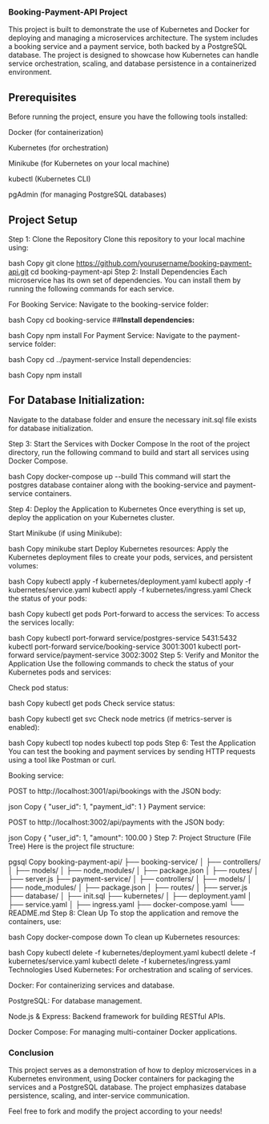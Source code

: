 ### **Booking-Payment-API Project**
This project is built to demonstrate the use of Kubernetes and Docker for deploying and managing a microservices architecture. The system includes a booking service and a payment service, both backed by a PostgreSQL database. The project is designed to showcase how Kubernetes can handle service orchestration, scaling, and database persistence in a containerized environment.

## **Prerequisites**
Before running the project, ensure you have the following tools installed:

Docker (for containerization)

Kubernetes (for orchestration)

Minikube (for Kubernetes on your local machine)

kubectl (Kubernetes CLI)

pgAdmin (for managing PostgreSQL databases)

## **Project Setup**
Step 1: Clone the Repository
Clone this repository to your local machine using:

bash
Copy
git clone https://github.com/yourusername/booking-payment-api.git
cd booking-payment-api
Step 2: Install Dependencies
Each microservice has its own set of dependencies. You can install them by running the following commands for each service.

For Booking Service:
Navigate to the booking-service folder:

bash
Copy
cd booking-service
##**Install dependencies:**

bash
Copy
npm install
For Payment Service:
Navigate to the payment-service folder:

bash
Copy
cd ../payment-service
Install dependencies:

bash
Copy
npm install
## **For Database Initialization:**
Navigate to the database folder and ensure the necessary init.sql file exists for database initialization.

Step 3: Start the Services with Docker Compose
In the root of the project directory, run the following command to build and start all services using Docker Compose.

bash
Copy
docker-compose up --build
This command will start the postgres database container along with the booking-service and payment-service containers.

Step 4: Deploy the Application to Kubernetes
Once everything is set up, deploy the application on your Kubernetes cluster.

Start Minikube (if using Minikube):

bash
Copy
minikube start
Deploy Kubernetes resources: Apply the Kubernetes deployment files to create your pods, services, and persistent volumes:

bash
Copy
kubectl apply -f kubernetes/deployment.yaml
kubectl apply -f kubernetes/service.yaml
kubectl apply -f kubernetes/ingress.yaml
Check the status of your pods:

bash
Copy
kubectl get pods
Port-forward to access the services: To access the services locally:

bash
Copy
kubectl port-forward service/postgres-service 5431:5432
kubectl port-forward service/booking-service 3001:3001
kubectl port-forward service/payment-service 3002:3002
Step 5: Verify and Monitor the Application
Use the following commands to check the status of your Kubernetes pods and services:

Check pod status:

bash
Copy
kubectl get pods
Check service status:

bash
Copy
kubectl get svc
Check node metrics (if metrics-server is enabled):

bash
Copy
kubectl top nodes
kubectl top pods
Step 6: Test the Application
You can test the booking and payment services by sending HTTP requests using a tool like Postman or curl.

Booking service:

POST to http://localhost:3001/api/bookings with the JSON body:

json
Copy
{
  "user_id": 1,
  "payment_id": 1
}
Payment service:

POST to http://localhost:3002/api/payments with the JSON body:

json
Copy
{
  "user_id": 1,
  "amount": 100.00
}
Step 7: Project Structure (File Tree)
Here is the project file structure:

pgsql
Copy
booking-payment-api/
├── booking-service/
│   ├── controllers/
│   ├── models/
│   ├── node_modules/
│   ├── package.json
│   ├── routes/
│   ├── server.js
├── payment-service/
│   ├── controllers/
│   ├── models/
│   ├── node_modules/
│   ├── package.json
│   ├── routes/
│   ├── server.js
├── database/
│   ├── init.sql
├── kubernetes/
│   ├── deployment.yaml
│   ├── service.yaml
│   ├── ingress.yaml
├── docker-compose.yaml
└── README.md
Step 8: Clean Up
To stop the application and remove the containers, use:

bash
Copy
docker-compose down
To clean up Kubernetes resources:

bash
Copy
kubectl delete -f kubernetes/deployment.yaml
kubectl delete -f kubernetes/service.yaml
kubectl delete -f kubernetes/ingress.yaml
Technologies Used
Kubernetes: For orchestration and scaling of services.

Docker: For containerizing services and database.

PostgreSQL: For database management.

Node.js & Express: Backend framework for building RESTful APIs.

Docker Compose: For managing multi-container Docker applications.

### **Conclusion**
This project serves as a demonstration of how to deploy microservices in a Kubernetes environment, using Docker containers for packaging the services and a PostgreSQL database. The project emphasizes database persistence, scaling, and inter-service communication.

Feel free to fork and modify the project according to your needs!
